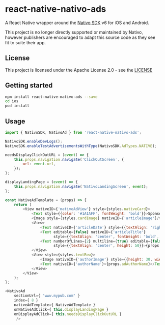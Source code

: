 
# react-native-nativo-ads
A React Native wrapper around the [Nativo SDK](https://sdk.nativo.com/v6.0/docs/nativo-for-developers) v6 for iOS and Android.

This project is no longer directly supported or maintained by Nativo, however publishers are encouraged to adapt this source code as they see fit to suite their app.

## License

This project is licensed under the Apache License 2.0 - see the [LICENSE](LICENSE)

## Getting started
```bash
npm install react-native-nativo-ads --save
cd ios
pod install
```

## Usage
```javascript
import { NativoSDK, NativoAd } from 'react-native-nativo-ads';

NativoSDK.enableDevLogs();
NativoSDK.enableTestAdvertisementsWithType(NativoSDK.AdTypes.NATIVE);

needsDisplayClickOutURL = (event) => {
    this.props.navigation.navigate('ClickOutScreen', {
        url: event.url,
    });
};

displayLandingPage = (event) => {
    this.props.navigation.navigate('NativoLandingScreen', event);
};

const NativeAdTemplate = (props) => {
    return (
        <View nativeID={'nativoAdView'} style={styles.nativeCard}>
            <Text style={{color: '#1A1AFF', fontWeight: 'bold'}}>Sponsored Content</Text>
            <Image style={styles.cardImage} nativeID={'articleImage'}/>
            <View>
                <Text nativeID={'articleDate'} style={{textAlign: 'right', height: 30}}>{props.adDate} </Text>
                <Text editable={false} nativeID={'articleTitle'}
                      style={{textAlign: 'center', fontWeight: 'bold', height: 35}}>{props.adTitle}</Text>
                <Text numberOfLines={2} multiline={true} editable={false} nativeID={'articleDescription'}
                      style={{textAlign: 'center', height: 50}}>{props.adDescription} </Text>
            </View>
            <View style={styles.textRow}>
                <Image nativeID={'authorImage'} style={{height: 30, width: 30}}/>
                <Text nativeID={'authorName'}>{props.adAuthorName}</Text>
            </View>
        </View>
    );
};

<NativoAd 
    sectionUrl={ "www.mypub.com" }
    index={ 8 }
    nativeAdTemplate={ NativeAdTemplate }
    onNativeAdClick={ this.displayLandingPage }
    onDisplayAdClick={ this.needsDisplayClickOutURL }
     />
```
